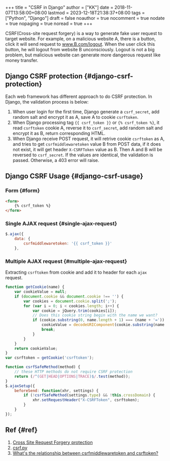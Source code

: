 +++
title = "CSRF in Django"
author = ["KK"]
date = 2018-11-07T13:58:00+08:00
lastmod = 2023-12-18T21:38:37+08:00
tags = ["Python", "Django"]
draft = false
noauthor = true
nocomment = true
nodate = true
nopaging = true
noread = true
+++

CSRF(Cross-site request forgery) is a way to generate fake user request to target website. For example, on a malicious website A, there is a button, click it will send request to www.B.com/logout. When the user click this button, he will logout from website B unconsciously. Logout is not a big problem, but malicious website can generate more dangerous request like money transfer.


## Django CSRF protection {#django-csrf-protection}

Each web framework has different approach to do CSRF protection. In Django, the  validation process is below:

1.  When user login for the first time, Django generate a `csrf_secret`, add random salt and encrypt it as A, save A to cookie `csrftoken`.
2.  When Django processing tag `{{ csrf_token }}` or `{% csrf_token %}`, it read `csrftoken` cookie A, reverse it to `csrf_secret`, add random salt and encrypt it as B, return corresponding HTML.
3.  When Django receive POST request, it will retrive cookie `csrftoken` as A, and tries to get `csrfmiddlewaretoken` value B from POST data, if it does not exist, it will get header `X-CSRFToken` value as B. Then A and B will be reversed to `csrf_secret`. If the values are identical, the validation is passed. Otherwise, a 403 error will raise.


## Django CSRF Usage {#django-csrf-usage}


### Form {#form}

```html
<form>
    {% csrf_token %}
</form>
```


### Single AJAX request {#single-ajax-request}

```js
$.ajax({
    data: {
        csrfmiddlewaretoken: '{{ csrf_token }}'
    },
```


### Multiple AJAX request {#multiple-ajax-request}

Extracting `csrftoken` from cookie and add it to header for each `ajax` request.

```js
function getCookie(name) {
    var cookieValue = null;
    if (document.cookie && document.cookie !== '') {
        var cookies = document.cookie.split(';');
        for (var i = 0; i < cookies.length; i++) {
            var cookie = jQuery.trim(cookies[i]);
            // Does this cookie string begin with the name we want?
            if (cookie.substring(0, name.length + 1) === (name + '=')) {
                cookieValue = decodeURIComponent(cookie.substring(name.length + 1));
                break;
            }
        }
    }
    return cookieValue;
}
var csrftoken = getCookie('csrftoken');

function csrfSafeMethod(method) {
    // these HTTP methods do not require CSRF protection
    return (/^(GET|HEAD|OPTIONS|TRACE)$/.test(method));
}
$.ajaxSetup({
    beforeSend: function(xhr, settings) {
        if (!csrfSafeMethod(settings.type) && !this.crossDomain) {
            xhr.setRequestHeader("X-CSRFToken", csrftoken);
        }
    }
});
```


## Ref {#ref}

1.  [Cross Site Request Forgery protection](https://docs.djangoproject.com/en/2.1/ref/csrf/)
2.  [csrf.py](https://github.com/django/django/blob/master/django/middleware/csrf.py)
3.  [What's the relationship between csrfmiddlewaretoken and csrftoken?](https://stackoverflow.com/questions/48002861/whats-the-relationship-between-csrfmiddlewaretoken-and-csrftoken)
